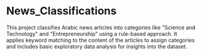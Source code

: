 # News_Classifications
This project classifies Arabic news articles into categories like "Science and Technology" and "Entrepreneurship" using a rule-based approach. It applies keyword matching to the content of the articles to assign categories and includes basic exploratory data analysis for insights into the dataset.
